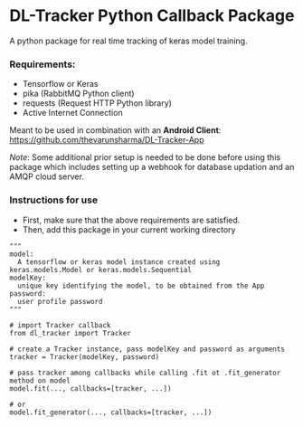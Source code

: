 # DL-Tracker Python Callback Package
A python package for real time tracking of keras model training.

### Requirements:
- Tensorflow or Keras
- pika (RabbitMQ Python client)
- requests (Request HTTP Python library)
- Active Internet Connection

Meant to be used in combination with an __Android Client__: https://github.com/thevarunsharma/DL-Tracker-App

_Note_: Some additional prior setup is needed to be done before using this package which includes setting up a webhook for database updation and an AMQP cloud server.

### Instructions for use
- First, make sure that the above requirements are satisfied. 
- Then, add this package in your current working directory
```
"""
model: 
  A tensorflow or keras model instance created using keras.models.Model or keras.models.Sequential
modelKey:
  unique key identifying the model, to be obtained from the App
password:
  user profile password
"""

# import Tracker callback
from dl_tracker import Tracker

# create a Tracker instance, pass modelKey and password as arguments
tracker = Tracker(modelKey, password)

# pass tracker among callbacks while calling .fit ot .fit_generator method on model
model.fit(..., callbacks=[tracker, ...])

# or
model.fit_generator(..., callbacks=[tracker, ...])
```
